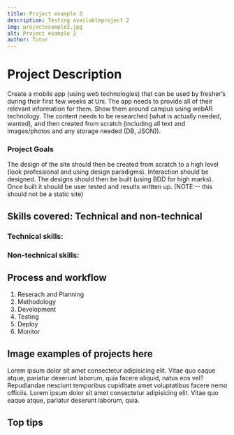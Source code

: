 ```yaml
---
title: Project example 3 
description: Testing availableproject 2
img: projectexample2.jpg
alt: Project example 2 
author: Tutor
---
```


# Project Description
Create a mobile app (using web technologies) that can be used by fresher’s during their first
few weeks at Uni. The app needs to provide all of their relevant information for them. Show
them around campus using webAR technology. The content needs to be researched (what is
actually needed, wanted), and then created from scratch (including all text and
images/photos and any storage needed (DB, JSON)). 
### Project Goals
The design of the site should then be
created from scratch to a high level (look professional and using design paradigms).
Interaction should be designed. The designs should then be built (using BDD for high marks).
Once built it should be user tested and results written up. (NOTE:-- this should not be a static
site)

    
## Skills covered: Technical and non-technical

### Technical skills:


### Non-technical skills:

## Process and workflow

1) Reserach and Planning
2) Methodology
3) Development
4) Testing
5) Deploy
6) Monitor

## Image examples of projects here


Lorem ipsum dolor sit amet consectetur adipisicing elit. Vitae quo eaque atque, pariatur deserunt laborum, quia facere aliquid, natus eos vel? Repudiandae nesciunt temporibus cupiditate amet voluptatibus facere nemo officiis.
Lorem ipsum dolor sit amet consectetur adipisicing elit. Vitae quo eaque atque, pariatur deserunt laborum, quia.

## Top tips